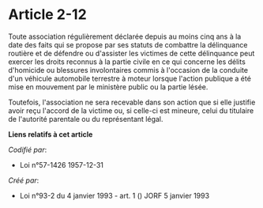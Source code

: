 # Article 2-12

Toute association régulièrement déclarée depuis au moins cinq ans à la date des faits qui se propose par ses statuts de
combattre la délinquance routière et de défendre ou d'assister les victimes de cette délinquance peut exercer les droits
reconnus à la partie civile en ce qui concerne les délits d'homicide ou blessures involontaires commis à l'occasion de la
conduite d'un véhicule automobile terrestre à moteur lorsque l'action publique a été mise en mouvement par le ministère
public ou la partie lésée.

Toutefois, l'association ne sera recevable dans son action que si elle justifie avoir reçu l'accord de la victime ou, si
celle-ci est mineure, celui du titulaire de l'autorité parentale ou du représentant légal.

**Liens relatifs à cet article**

_Codifié par_:

  - Loi n°57-1426 1957-12-31

_Créé par_:

  - Loi n°93-2 du 4 janvier 1993 - art. 1 () JORF 5 janvier 1993
